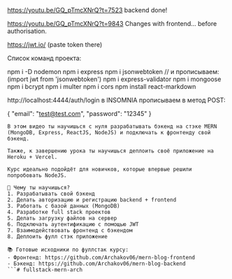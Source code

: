 https://youtu.be/GQ_pTmcXNrQ?t=7523
backend done!

https://youtu.be/GQ_pTmcXNrQ?t=9843
Changes with frontend... before authorisation.

https://jwt.io/ (paste token there)

Список команд проекта:

npm i -D nodemon
npm i express
npm i jsonwebtoken // и прописываем: (import jwt from 'jsonwebtoken')
npm i express-validator
npm i mongoose
npm i bcrypt
npm i multer
npm i cors
npm install react-markdown

http://localhost:4444/auth/login
в INSOMNIA прописываем в метод POST:

{
	"email": "test@test.com",
	"password": "12345"
}



```
В этом видео ты научишься с нуля разрабатывать бэкенд на стэке MERN (MongoDB, Express, ReactJS, NodeJS) и подключать к фронтенду свой бэкенд. 

Также, к завершению урока ты научишься деплоить своё приложение на Heroku + Vercel.

Курс идеально подойдёт для новичков, которые впервые решили попробовать NodeJS.

👀 Чему ты научишься?
1. Разрабатывать свой бэкенд
2. Делать авторизацию и регистрацию backend + frontend
3. Работать с базой данных (MongoDB)
4. Разработке full stack проектов
5. Делать загрузку файлов на сервер
6. Подключать аутентификацию с помощью JWT
7. Взаимодействовать фронтенд с бэкендом
8. Деплоить фулл стэк приложение

📚 Готовые исходники по фуллстак курсу:
- Фронтенд: https://github.com/Archakov06/mern-blog-frontend
- Бэкенд: https://github.com/Archakov06/mern-blog-backend
```# fullstack-mern-arch
